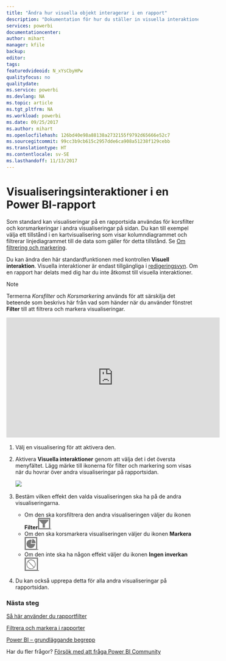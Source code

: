 ```yaml
---
title: "Ändra hur visuella objekt interagerar i en rapport"
description: "Dokumentation för hur du ställer in visuella interaktioner i en Microsoft Power BI-rapport."
services: powerbi
documentationcenter: 
author: mihart
manager: kfile
backup: 
editor: 
tags: 
featuredvideoid: N_xYsCbyHPw
qualityfocus: no
qualitydate: 
ms.service: powerbi
ms.devlang: NA
ms.topic: article
ms.tgt_pltfrm: NA
ms.workload: powerbi
ms.date: 09/25/2017
ms.author: mihart
ms.openlocfilehash: 126bd40e98a88138a2732155f9792d65666e52c7
ms.sourcegitcommit: 99cc3b9cb615c2957dde6ca908a51238f129cebb
ms.translationtype: HT
ms.contentlocale: sv-SE
ms.lasthandoff: 11/13/2017
---
```

# <a name="visualization-interactions-in-a-power-bi-report"></a>Visualiseringsinteraktioner i en Power BI-rapport
Som standard kan visualiseringar på en rapportsida användas för korsfilter och korsmarkeringar i andra visualiseringar på sidan.
Du kan till exempel välja ett tillstånd i en kartvisualisering som visar kolumndiagrammet och filtrerar linjediagrammet till de data som gäller för detta tillstånd.
Se [Om filtrering och markering](power-bi-reports-filters-and-highlighting.md).

Du kan ändra den här standardfunktionen med kontrollen **Visuell interaktion**. Visuella interaktioner är endast tillgängliga i [redigeringsvyn](service-interact-with-a-report-in-editing-view.md). Om en rapport har delats med dig har du inte åtkomst till visuella interaktioner.

> [!NOTE]
> Termerna *Korsfilter* och *Korsmarkering* används för att särskilja det beteende som beskrivs här från vad som händer när du använder fönstret **Filter** till att filtrera och markera visualiseringar.  
> 
> 

<iframe width="560" height="315" src="https://www.youtube.com/embed/N_xYsCbyHPw?list=PL1N57mwBHtN0JFoKSR0n-tBkUJHeMP2cP" frameborder="0" allowfullscreen></iframe>

1. Välj en visualisering för att aktivera den.  
2. Aktivera **Visuella interaktioner** genom att välja det i det översta menyfältet. Lägg märke till ikonerna för filter och markering som visas när du hovrar över andra visualiseringar på rapportsidan.
   
    ![](media/service-reports-visual-interactions/pbi-visual-interaction-icon.png)
3. Bestäm vilken effekt den valda visualiseringen ska ha på de andra visualiseringarna.  
   
   * Om den ska korsfiltrera den andra visualiseringen väljer du ikonen **Filter**![](media/service-reports-visual-interactions/pbi-filter-icon-outlined.png).
   * Om den ska korsmarkera visualiseringen väljer du ikonen **Markera**![](media/service-reports-visual-interactions/pbi-highlight-icon-outlined.png).
   * Om den inte ska ha någon effekt väljer du ikonen **Ingen inverkan**![](media/service-reports-visual-interactions/pbi-noimpact-icon-outlined.png).
4. Du kan också upprepa detta för alla andra visualiseringar på rapportsidan.

### <a name="next-steps"></a>Nästa steg
[Så här använder du rapportfilter](power-bi-how-to-report-filter.md)

[Filtrera och markera i rapporter](power-bi-reports-filters-and-highlighting.md)

[Power BI – grundläggande begrepp](service-basic-concepts.md)

Har du fler frågor? [Försök med att fråga Power BI Community](http://community.powerbi.com/)

